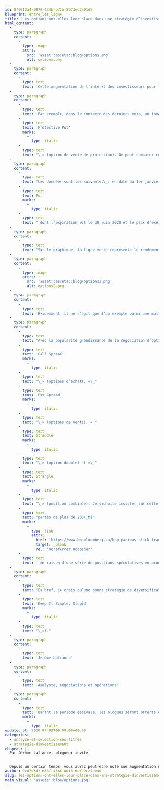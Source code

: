 ```yaml
---
id: 8f6612a4-9870-434b-b72b-5973ed2a91d5
blueprint: entre_les_ligne
title: 'Les options ont-elles leur place dans une stratégie d’investissement à long terme?'
html_content:
  -
    type: paragraph
    content:
      -
        type: image
        attrs:
          src: 'asset::assets::blog/options.png'
          alt: options.png
  -
    type: paragraph
    content:
      -
        type: text
        text: 'Cette augmentation de l’intérêt des investisseurs pour la négociation d’options amène à se questionner sur les avantages et désavantages de ce produit, ainsi que son applicabilité à une philosophie de gestion à long terme.'
  -
    type: paragraph
    content:
      -
        type: text
        text: 'Par exemple, dans le contexte des derniers mois, un investisseur aurait pu être tenté d’utiliser les options afin de couvrir partiellement sa perte maximale en effectuant ce qu’on appelle un « '
      -
        type: text
        text: 'Protective Put'
        marks:
          -
            type: italic
      -
        type: text
        text: "\_» (option de vente de protection). On peut comparer cette stratégie à un contrat d’assurance\_: le client paie une prime à l’assureur pour se protéger en cas de sinistre. Dans ce cas-ci, l’assureur est le vendeur de l’option. Puisqu’une image vaut mille mots, la représentation graphique de la stratégie permet de mieux comprendre son impact."
  -
    type: paragraph
    content:
      -
        type: text
        text: "Les données sont les suivantes\_: en date du 1er janvier 2020, notre investisseur possède 1\_000 actions du titre SPY qu’il a payées 305\_$. Le 3 mars, dès la fin de la première correction, il décide d’acheter 10 contrats "
      -
        type: text
        text: Put
        marks:
          -
            type: italic
      -
        type: text
        text: " dont l’expiration est le 30 juin 2020 et le prix d’exercice de 275\_$. À cette date, l’option se négocie au prix approximatif de 11,10\_$, ce qui représente une prime totale de 11\_100\_$ que l’investisseur devra débourser."
  -
    type: paragraph
    content:
      -
        type: text
        text: "Sur le graphique, la ligne verte représente le rendement du portefeuille sans option et la ligne bleue le rendement du portefeuille avec la couverture. Dans le contexte exceptionnel des derniers mois, cette stratégie aurait permis à l’investisseur de limiter ses pertes à un maximum de 17,9\_% durant la période creuse (le prix d’exercice de l’option étant supérieur au prix du sous-jacent). La stratégie aurait donc permis d’éviter le pire de la chute du S&P\_500 qui, au creux, avait perdu 30,75\_% de sa valeur. En revanche, au moment de l’expiration (30 juin 2020), on peut voir que le portefeuille couvert génère un rendement plus faible en raison du montant de la prime déboursé (le prix d’exercice étant inférieur au prix du sous-jacent, la valeur de l’option est de 0\_$). Ici, on voit bien qu’à l’instar d’un contrat d’assurance, l’assuré n’est qu’en de très rares occasions la partie gagnante du contrat. (Cliquer pour agrandir l'image)"
  -
    type: paragraph
    content:
      -
        type: image
        attrs:
          src: 'asset::assets::blog/options2.png'
          alt: options2.png
  -
    type: paragraph
    content:
      -
        type: text
        text: 'Évidemment, il ne s’agit que d’un exemple parmi une multitude de scénarios possibles. Par exemple, l’investisseur aurait pu décider de vendre le contrat d’option au creux et d’empocher le gain en capital. Cependant, cette stratégie, étant de la spéculation pure, accroît grandement le risque du portefeuille et ne cadre pas avec la philosophie de l’investissement à long terme. En réalité, j’estime que bien peu d’investisseurs auraient choisi cette voie; la plupart auraient plutôt été très heureux de conserver leur assurance alors que la peur générale atteignait un sommet.'
  -
    type: paragraph
    content:
      -
        type: text
        text: "Avec la popularité grandissante de la négociation d’options, on retrouve de plus en plus de plateformes qui offrent ce type de produits à tous les investisseurs, et ce, peu importe leur niveau de connaissance. Il ne faut pas oublier que, contrairement aux actions, les options ne créent pas de valeur pour l’investisseur; les gains de l’un sont les pertes de l’autre. Pour l’investisseur averti et les institutions, les options sont un instrument très intéressant, car elles permettent non seulement de protéger un portefeuille d’actions, mais aussi à l’investisseur d’appliquer une stratégie très spécifique en combinant plusieurs options entre elles.\_ Parmi les stratégies les plus connues, on retrouve les «\_"
      -
        type: text
        text: 'Call Spread'
        marks:
          -
            type: italic
      -
        type: text
        text: "\_» (options d’achat), «\_"
      -
        type: text
        text: 'Put Spread'
        marks:
          -
            type: italic
      -
        type: text
        text: "\_» (options de vente), « "
      -
        type: text
        text: Straddle
        marks:
          -
            type: italic
      -
        type: text
        text: "\_» (option double) et «\_"
      -
        type: text
        text: Strangle
        marks:
          -
            type: italic
      -
        type: text
        text: "\_» (position combinée). Je souhaite insister sur cette mise en garde «\_Pour l’investisseur averti […]\_» lorsqu’il est question d’options. Malgré tous leurs bons côtés, de telles stratégies spéculatives ou encore une stratégie de couverture mal appliquée peuvent causer des pertes substantielles. Un exemple flagrant nous vient de la banque française BNP Paribas qui, au début de la crise, a essuyé des "
      -
        type: text
        text: "pertes de plus de 200\_M$"
        marks:
          -
            type: link
            attrs:
              href: 'https://www.bnnbloomberg.ca/bnp-paribas-stock-trades-lost-about-200-million-in-virus-rout-1.1419802'
              target: _blank
              rel: 'noreferrer noopener'
      -
        type: text
        text: ' en raison d’une série de positions spéculatives en produits dérivés sur dividende. Comme quoi, même les plus grands ne peuvent prédire la direction du marché.'
  -
    type: paragraph
    content:
      -
        type: text
        text: "En bref, je crois qu’une bonne stratégie de diversification et une analyse approfondie de compagnies exceptionnelles permettent de construire un portefeuille beaucoup plus stable, tout en évitant de dépenser d’importantes sommes à des fins de couverture ou encore de réaliser des pertes substantielles en raison d’une stratégie mal comprise. Personnellement, je préconise une approche simple\_: KISS («\_"
      -
        type: text
        text: 'Keep It Simple, Stupid'
        marks:
          -
            type: italic
      -
        type: text
        text: "\_»)."
  -
    type: paragraph
    content:
      -
        type: text
        text: 'Jérôme Lafrance'
  -
    type: paragraph
    content:
      -
        type: text
        text: 'Analyste, négociations et opérations'
  -
    type: paragraph
    content:
      -
        type: text
        text: 'Durant la période estivale, les blogues seront offerts en exclusivité sur COTE100+.'
        marks:
          -
            type: italic
updated_at: 2020-07-03T00:00:00+00:00
categories:
  - analyse-et-selection-des-titres
  - strategie-dinvestissement
chapeau: |-
  Par Jérôme Lafrance, blogueur invité
   

  Depuis un certain temps, vous aurez peut-être noté une augmentation marquée de la popularité des produits dérivés. Une analyse rapide de l’outil Google Trend pour le terme de recherche « Option Trading » permet de confirmer cette impression.
author: 9c87d8d7-e83f-438d-8d13-6efd9c2fae40
slug: les-options-ont-elles-leur-place-dans-une-strategie-dinvestissement-a-long-terme
main_visual: 'assets::blog/options.jpg'
---
```

